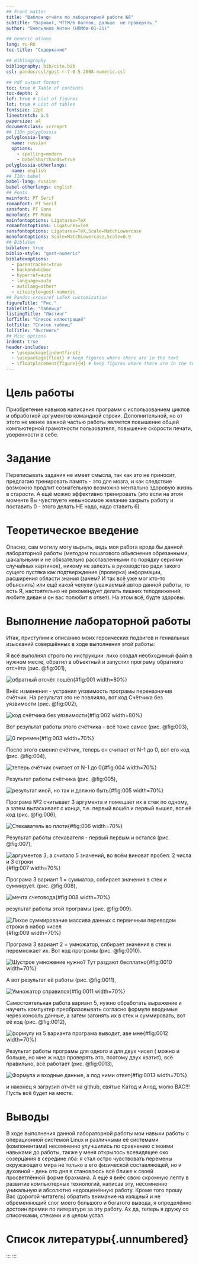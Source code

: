 ```yaml
---
## Front matter
title: "Шаблон отчёта по лабораторной работе №8"
subtitle: "Вариант, ЧТТМ/6 баллов, дальше  не проверять."
author: "Емельянов Антон (НПМбв-01-21)"

## Generic otions
lang: ru-RU
toc-title: "Содержание"

## Bibliography
bibliography: bib/cite.bib
csl: pandoc/csl/gost-r-7-0-5-2008-numeric.csl

## Pdf output format
toc: true # Table of contents
toc-depth: 2
lof: true # List of figures
lot: true # List of tables
fontsize: 12pt
linestretch: 1.5
papersize: a4
documentclass: scrreprt
## I18n polyglossia
polyglossia-lang:
  name: russian
  options:
	- spelling=modern
	- babelshorthands=true
polyglossia-otherlangs:
  name: english
## I18n babel
babel-lang: russian
babel-otherlangs: english
## Fonts
mainfont: PT Serif
romanfont: PT Serif
sansfont: PT Sans
monofont: PT Mono
mainfontoptions: Ligatures=TeX
romanfontoptions: Ligatures=TeX
sansfontoptions: Ligatures=TeX,Scale=MatchLowercase
monofontoptions: Scale=MatchLowercase,Scale=0.9
## Biblatex
biblatex: true
biblio-style: "gost-numeric"
biblatexoptions:
  - parentracker=true
  - backend=biber
  - hyperref=auto
  - language=auto
  - autolang=other*
  - citestyle=gost-numeric
## Pandoc-crossref LaTeX customization
figureTitle: "Рис."
tableTitle: "Таблица"
listingTitle: "Листинг"
lofTitle: "Список иллюстраций"
lotTitle: "Список таблиц"
lolTitle: "Листинги"
## Misc options
indent: true
header-includes:
  - \usepackage{indentfirst}
  - \usepackage{float} # keep figures where there are in the text
  - \floatplacement{figure}{H} # keep figures where there are in the text
---
```


# Цель работы

Приобретение навыков написания программ с использованием циклов и обработкой аргументов командной строки. Дополнительной, но от этого не менее важной частью работы является повышение общей компьютерной грамотности пользователя, повышение скорости печати, уверенности в себе.

# Задание

Переписывать задания не имеет смысла, так как это не приносит, предлагаю тренировать память - это для мозга, и как следствие возможно продлит сознательную возможно ментально здоровую жизнь в старости. А ещё можно эффективно тренировать (это если на этом моменте Вы чувствуете невыносимое желание закрыть работу и поставить 0 - этого делать НЕ надо, надо ставить 6).

# Теоретическое введение

Опасно, сам могилу могу вырыть, ведь моя работа вроде бы данной лабораторной работы (методом пошагового обьяснения обрезанными, шакальными и не обязательно расставленными по порядку сериями случайных картинок), никому не залезть в руководство ради такого сущего пустяка как подтверждение (проверка) информации, расширения области знания (зачем? И так всё уже мог кто-то объяснить) или ещё какой чепухи (уважаемый автор данной работы, то есть Я, настоятельно не рекомендует делать лишних телодвижений: любите диван и он вас полюбит в ответ). На этом всё, будте здоровы.

# Выполнение лабораторной работы

Итак, приступим к описанию моих героических подвигов и гениальных изысканий совершённых в ходе выполнения этой работы:

Я всё выполнял строго по инструкции: лихо создал необходимый файл в нужном месте, обратил в объектный и запустил програму обратного отсчёта (рис. @fig:001),

![обратный отсчёт пошёл](image/lab08_1.png){#fig:001 width=80%} 


Внёс изменения - устранил уязвимость програмы переназначив счётчик. На результат это не повлияло, вот код Счётчика без уязвимости (рис. @fig:002), 

![код счётчика без уязвимости](image/lab08_2.png){#fig:002 width=80%}


Вот результат работы этого счётчика - всё тоже самое (рис. @fig:003), 

![0 перемен](image/lab08_3.png){#fig:003 width=70%}


После этого сменил счётчик, теперь он считает от N-1 до 0, вот его код (рис. @fig:004), 

![теперь счётчик считает от N-1 до 0](image/lab08_4.png){#fig:004 width=70%}


Результат работы счётчика (рис. @fig:005), 

![результат иной, но так и должно быть](image/lab08_5.png){#fig:005 width=70%}


Програма №2 считывает 3 аргумента и помещает их в стек по одному, а затем вытаскивает с конца, т.е. первый вошёл и первый вышел, вот её код (рис. @fig:006), 

![Стекаватель во плоти](image/lab08_6.png){#fig:006 width=70%}


Результат работы стекавателя - первый первым и остался (рис. @fig:007), 

![аргументов 3, а считало 5 значений, во всём виноват пробел: 2 числа и 3 строки](image/lab08_7.png){#fig:007 width=70%}


Програма 3 вариант 1 = сумматор, собирает значения в стек и суммирует. (рис. @fig:008), 

![мечта счетовода](image/lab08_8.png){#fig:008 width=70%}


результат работы этой програмы (рис. @fig:009).

![Лихое суммирование массива данных с первичным переводом строки в набор чисел](image/lab08_9.png){#fig:009 width=70%}


Програма 3 вариант 2 = умножатор, слбирает значения в стек и перемножает их. Вот код програмы (рис. @fig:0010).

![Шустрое умножение нужно? Тут раздают бесплатно](image/lab08_10.png){#fig:0010 width=70%}


А вот результат её работы (рис. @fig:0011), 

![Умножатор справился](image/lab08_11.png){#fig:0011 width=70%}


Самостоятельная работа вариант 5, нужно обработать выражение и научить компуктер преобразовывать согласно формуле вводимые через консоль данные, а затем загонять их в стек и суммировать, вот её код (рис. @fig:0012), 

![формулу из 5 варианта програма выводит, аве мне](image/lab08_12.png){#fig:0012 width=70%}


Результат работы програмы для одного и для двух чисел ( можно и больше, но мне ж надо проверять это, поэтому двух хватит), всё правильно, всё работает (рис. @fig:0013), 

![Формула и входные данные, а под ними ответ](image/lab08_13.png){#fig:0013 width=70%}


и наконец я загрузил отчёт на github, святые Катод и Анод, молю ВАС!!! Пусть всё будет на месте.


# Выводы

В ходе выполнения данной лабораторной работы мои навыки работы с операционной системой Linux и различными её системами (компонентами) несомненно улучшились по сравнению с моими навыками  до работы, также у меня открылось всевидящее око созерцания в середине лба: я стал остро чувствовать перемены окружающего мира не только в его физической составляющей, но и духовной - день ото дня я становлюсь всё ближе к своей просветлённой форме брахмана. А ещё я внёс свою скромную лепту в развитие компьютерных технологий, написав эту, несомненно уникальную и абсолютно недооценённую работу. Кроме того прошу Вас (дорогой читатель) обратить внимание на изящный и не обременяющий слог моего большого и богатого вывода, я определённо достоин премии по литературе за эту работу. Ах да, теперь я дружу со списочками, стеками и в целом устал.

# Список литературы{.unnumbered}

:::
::: 

